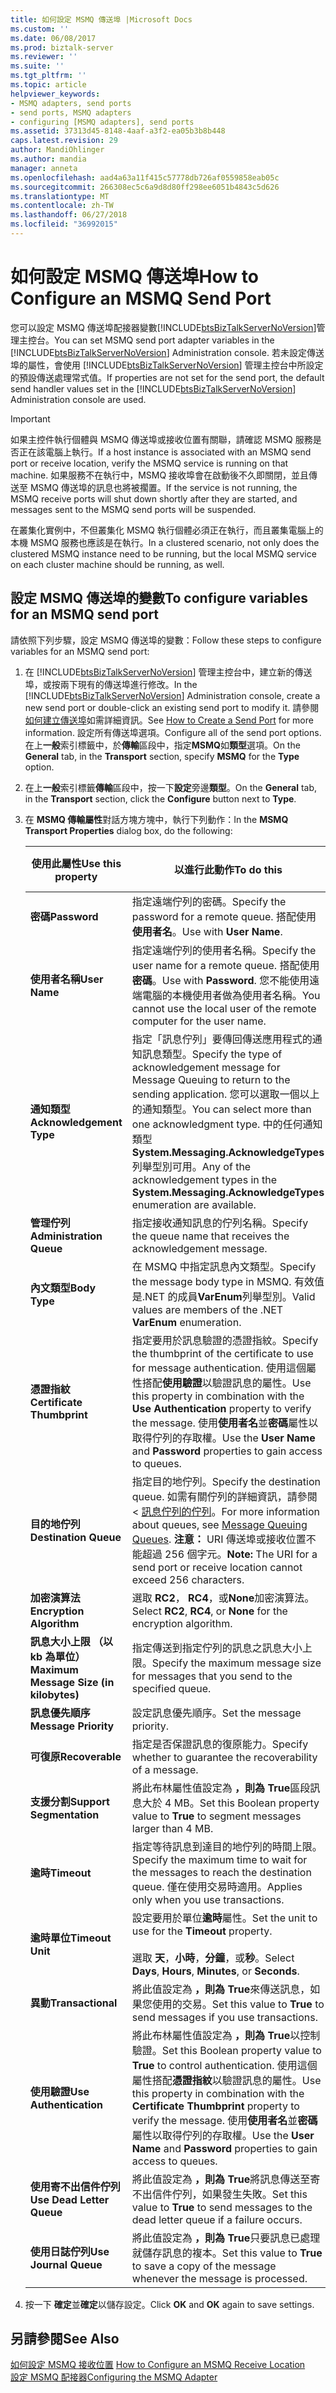 ```yaml
---
title: 如何設定 MSMQ 傳送埠 |Microsoft Docs
ms.custom: ''
ms.date: 06/08/2017
ms.prod: biztalk-server
ms.reviewer: ''
ms.suite: ''
ms.tgt_pltfrm: ''
ms.topic: article
helpviewer_keywords:
- MSMQ adapters, send ports
- send ports, MSMQ adapters
- configuring [MSMQ adapters], send ports
ms.assetid: 37313d45-8148-4aaf-a3f2-ea05b3b8b448
caps.latest.revision: 29
author: MandiOhlinger
ms.author: mandia
manager: anneta
ms.openlocfilehash: aad4a63a11f415c57778db726af0559858eab05c
ms.sourcegitcommit: 266308ec5c6a9d8d80ff298ee6051b4843c5d626
ms.translationtype: MT
ms.contentlocale: zh-TW
ms.lasthandoff: 06/27/2018
ms.locfileid: "36992015"
---
```

# <a name="how-to-configure-an-msmq-send-port"></a><span data-ttu-id="0aee7-102">如何設定 MSMQ 傳送埠</span><span class="sxs-lookup"><span data-stu-id="0aee7-102">How to Configure an MSMQ Send Port</span></span>
<span data-ttu-id="0aee7-103">您可以設定 MSMQ 傳送埠配接器變數[!INCLUDE[btsBizTalkServerNoVersion](../includes/btsbiztalkservernoversion-md.md)]管理主控台。</span><span class="sxs-lookup"><span data-stu-id="0aee7-103">You can set MSMQ send port adapter variables in the [!INCLUDE[btsBizTalkServerNoVersion](../includes/btsbiztalkservernoversion-md.md)] Administration console.</span></span> <span data-ttu-id="0aee7-104">若未設定傳送埠的屬性，會使用 [!INCLUDE[btsBizTalkServerNoVersion](../includes/btsbiztalkservernoversion-md.md)] 管理主控台中所設定的預設傳送處理常式值。</span><span class="sxs-lookup"><span data-stu-id="0aee7-104">If properties are not set for the send port, the default send handler values set in the [!INCLUDE[btsBizTalkServerNoVersion](../includes/btsbiztalkservernoversion-md.md)] Administration console are used.</span></span>  

> [!IMPORTANT]
>  <span data-ttu-id="0aee7-105">如果主控件執行個體與 MSMQ 傳送埠或接收位置有關聯，請確認 MSMQ 服務是否正在該電腦上執行。</span><span class="sxs-lookup"><span data-stu-id="0aee7-105">If a host instance is associated with an MSMQ send port or receive location, verify the MSMQ service is running on that machine.</span></span> <span data-ttu-id="0aee7-106">如果服務不在執行中，MSMQ 接收埠會在啟動後不久即關閉，並且傳送至 MSMQ 傳送埠的訊息也將被擱置。</span><span class="sxs-lookup"><span data-stu-id="0aee7-106">If the service is not running, the MSMQ receive ports will shut down shortly after they are started, and messages sent to the MSMQ send ports will be suspended.</span></span>  
>   
>  <span data-ttu-id="0aee7-107">在叢集化實例中，不但叢集化 MSMQ 執行個體必須正在執行，而且叢集電腦上的本機 MSMQ 服務也應該是在執行。</span><span class="sxs-lookup"><span data-stu-id="0aee7-107">In a clustered scenario, not only does the clustered MSMQ instance need to be running, but the local MSMQ service on each cluster machine should be running, as well.</span></span>  

## <a name="to-configure-variables-for-an-msmq-send-port"></a><span data-ttu-id="0aee7-108">設定 MSMQ 傳送埠的變數</span><span class="sxs-lookup"><span data-stu-id="0aee7-108">To configure variables for an MSMQ send port</span></span>  
 <span data-ttu-id="0aee7-109">請依照下列步驟，設定 MSMQ 傳送埠的變數：</span><span class="sxs-lookup"><span data-stu-id="0aee7-109">Follow these steps to configure variables for an MSMQ send port:</span></span>  

1. <span data-ttu-id="0aee7-110">在 [!INCLUDE[btsBizTalkServerNoVersion](../includes/btsbiztalkservernoversion-md.md)] 管理主控台中，建立新的傳送埠，或按兩下現有的傳送埠進行修改。</span><span class="sxs-lookup"><span data-stu-id="0aee7-110">In the [!INCLUDE[btsBizTalkServerNoVersion](../includes/btsbiztalkservernoversion-md.md)] Administration console, create a new send port or double-click an existing send port to modify it.</span></span> <span data-ttu-id="0aee7-111">請參閱[如何建立傳送埠](../core/how-to-create-a-send-port2.md)如需詳細資訊。</span><span class="sxs-lookup"><span data-stu-id="0aee7-111">See [How to Create a Send Port](../core/how-to-create-a-send-port2.md) for more information.</span></span> <span data-ttu-id="0aee7-112">設定所有傳送埠選項。</span><span class="sxs-lookup"><span data-stu-id="0aee7-112">Configure all of the send port options.</span></span> <span data-ttu-id="0aee7-113">在上**一般**索引標籤中，於**傳輸**區段中，指定**MSMQ**如**類型**選項。</span><span class="sxs-lookup"><span data-stu-id="0aee7-113">On the **General** tab, in the **Transport** section, specify **MSMQ** for the **Type** option.</span></span>  

2. <span data-ttu-id="0aee7-114">在上**一般**索引標籤**傳輸**區段中，按一下**設定**旁邊**類型**。</span><span class="sxs-lookup"><span data-stu-id="0aee7-114">On the **General** tab, in the **Transport** section, click the **Configure** button next to **Type**.</span></span>  

3. <span data-ttu-id="0aee7-115">在  **MSMQ 傳輸屬性**對話方塊方塊中，執行下列動作：</span><span class="sxs-lookup"><span data-stu-id="0aee7-115">In the **MSMQ Transport Properties** dialog box, do the following:</span></span>  


   |            <span data-ttu-id="0aee7-116">使用此屬性</span><span class="sxs-lookup"><span data-stu-id="0aee7-116">Use this property</span></span>            |                                                                                                                            <span data-ttu-id="0aee7-117">以進行此動作</span><span class="sxs-lookup"><span data-stu-id="0aee7-117">To do this</span></span>                                                                                                                            |  <span data-ttu-id="0aee7-118">資料類型</span><span class="sxs-lookup"><span data-stu-id="0aee7-118">Data type</span></span>  | <span data-ttu-id="0aee7-119">預設值</span><span class="sxs-lookup"><span data-stu-id="0aee7-119">Default value</span></span> |
   |-----------------------------------------|------------------------------------------------------------------------------------------------------------------------------------------------------------------------------------------------------------------------------------------------------------------|-------------|---------------|
   |              <span data-ttu-id="0aee7-120">**密碼**</span><span class="sxs-lookup"><span data-stu-id="0aee7-120">**Password**</span></span>               |                                                                                                 <span data-ttu-id="0aee7-121">指定遠端佇列的密碼。</span><span class="sxs-lookup"><span data-stu-id="0aee7-121">Specify the password for a remote queue.</span></span> <span data-ttu-id="0aee7-122">搭配使用**使用者名**。</span><span class="sxs-lookup"><span data-stu-id="0aee7-122">Use with **User Name**.</span></span>                                                                                                 |   <span data-ttu-id="0aee7-123">String</span><span class="sxs-lookup"><span data-stu-id="0aee7-123">String</span></span>    |     <span data-ttu-id="0aee7-124">空白</span><span class="sxs-lookup"><span data-stu-id="0aee7-124">Blank</span></span>     |
   |              <span data-ttu-id="0aee7-125">**使用者名稱**</span><span class="sxs-lookup"><span data-stu-id="0aee7-125">**User Name**</span></span>              |                                                             <span data-ttu-id="0aee7-126">指定遠端佇列的使用者名稱。</span><span class="sxs-lookup"><span data-stu-id="0aee7-126">Specify the user name for a remote queue.</span></span> <span data-ttu-id="0aee7-127">搭配使用**密碼**。</span><span class="sxs-lookup"><span data-stu-id="0aee7-127">Use with **Password**.</span></span> <span data-ttu-id="0aee7-128">您不能使用遠端電腦的本機使用者做為使用者名稱。</span><span class="sxs-lookup"><span data-stu-id="0aee7-128">You cannot use the local user of the remote computer for the user name.</span></span>                                                             |   <span data-ttu-id="0aee7-129">String</span><span class="sxs-lookup"><span data-stu-id="0aee7-129">String</span></span>    |     <span data-ttu-id="0aee7-130">空白</span><span class="sxs-lookup"><span data-stu-id="0aee7-130">Blank</span></span>     |
   |        <span data-ttu-id="0aee7-131">**通知類型**</span><span class="sxs-lookup"><span data-stu-id="0aee7-131">**Acknowledgement Type**</span></span>         | <span data-ttu-id="0aee7-132">指定「訊息佇列」要傳回傳送應用程式的通知訊息類型。</span><span class="sxs-lookup"><span data-stu-id="0aee7-132">Specify the type of acknowledgement message for Message Queuing to return to the sending application.</span></span> <span data-ttu-id="0aee7-133">您可以選取一個以上的通知類型。</span><span class="sxs-lookup"><span data-stu-id="0aee7-133">You can select more than one acknowledgment type.</span></span> <span data-ttu-id="0aee7-134">中的任何通知類型**System.Messaging.AcknowledgeTypes**列舉型別可用。</span><span class="sxs-lookup"><span data-stu-id="0aee7-134">Any of the acknowledgement types in the **System.Messaging.AcknowledgeTypes** enumeration are available.</span></span> |   <span data-ttu-id="0aee7-135">String</span><span class="sxs-lookup"><span data-stu-id="0aee7-135">String</span></span>    |     <span data-ttu-id="0aee7-136">無</span><span class="sxs-lookup"><span data-stu-id="0aee7-136">None</span></span>      |
   |        <span data-ttu-id="0aee7-137">**管理佇列**</span><span class="sxs-lookup"><span data-stu-id="0aee7-137">**Administration Queue**</span></span>         |                                                                                                <span data-ttu-id="0aee7-138">指定接收通知訊息的佇列名稱。</span><span class="sxs-lookup"><span data-stu-id="0aee7-138">Specify the queue name that receives the acknowledgement message.</span></span>                                                                                                 |   <span data-ttu-id="0aee7-139">String</span><span class="sxs-lookup"><span data-stu-id="0aee7-139">String</span></span>    |     <span data-ttu-id="0aee7-140">空白</span><span class="sxs-lookup"><span data-stu-id="0aee7-140">Blank</span></span>     |
   |              <span data-ttu-id="0aee7-141">**內文類型**</span><span class="sxs-lookup"><span data-stu-id="0aee7-141">**Body Type**</span></span>              |                                                                               <span data-ttu-id="0aee7-142">在 MSMQ 中指定訊息內文類型。</span><span class="sxs-lookup"><span data-stu-id="0aee7-142">Specify the message body type in MSMQ.</span></span> <span data-ttu-id="0aee7-143">有效值是.NET 的成員**VarEnum**列舉型別。</span><span class="sxs-lookup"><span data-stu-id="0aee7-143">Valid values are members of the .NET **VarEnum** enumeration.</span></span>                                                                               |     <span data-ttu-id="0aee7-144">int</span><span class="sxs-lookup"><span data-stu-id="0aee7-144">Int</span></span>     |     <span data-ttu-id="0aee7-145">8209</span><span class="sxs-lookup"><span data-stu-id="0aee7-145">8209</span></span>      |
   |       <span data-ttu-id="0aee7-146">**憑證指紋**</span><span class="sxs-lookup"><span data-stu-id="0aee7-146">**Certificate Thumbprint**</span></span>        |    <span data-ttu-id="0aee7-147">指定要用於訊息驗證的憑證指紋。</span><span class="sxs-lookup"><span data-stu-id="0aee7-147">Specify the thumbprint of the certificate to use for message authentication.</span></span> <span data-ttu-id="0aee7-148">使用這個屬性搭配**使用驗證**以驗證訊息的屬性。</span><span class="sxs-lookup"><span data-stu-id="0aee7-148">Use this property in combination with the **Use Authentication** property to verify the message.</span></span> <span data-ttu-id="0aee7-149">使用**使用者名**並**密碼**屬性以取得佇列的存取權。</span><span class="sxs-lookup"><span data-stu-id="0aee7-149">Use the **User Name** and **Password** properties to gain access to queues.</span></span>     |   <span data-ttu-id="0aee7-150">String</span><span class="sxs-lookup"><span data-stu-id="0aee7-150">String</span></span>    |     <span data-ttu-id="0aee7-151">空白</span><span class="sxs-lookup"><span data-stu-id="0aee7-151">Blank</span></span>     |
   |          <span data-ttu-id="0aee7-152">**目的地佇列**</span><span class="sxs-lookup"><span data-stu-id="0aee7-152">**Destination Queue**</span></span>          |                     <span data-ttu-id="0aee7-153">指定目的地佇列。</span><span class="sxs-lookup"><span data-stu-id="0aee7-153">Specify the destination queue.</span></span> <span data-ttu-id="0aee7-154">如需有關佇列的詳細資訊，請參閱 <<c0> [ 訊息佇列的佇列](../core/message-queuing-queues.md)。</span><span class="sxs-lookup"><span data-stu-id="0aee7-154">For more information about queues, see [Message Queuing Queues](../core/message-queuing-queues.md).</span></span> <span data-ttu-id="0aee7-155">**注意：** URI 傳送埠或接收位置不能超過 256 個字元。</span><span class="sxs-lookup"><span data-stu-id="0aee7-155">**Note:**  The URI for a send port or receive location cannot exceed 256 characters.</span></span>                      |   <span data-ttu-id="0aee7-156">String</span><span class="sxs-lookup"><span data-stu-id="0aee7-156">String</span></span>    |     <span data-ttu-id="0aee7-157">空白</span><span class="sxs-lookup"><span data-stu-id="0aee7-157">Blank</span></span>     |
   |        <span data-ttu-id="0aee7-158">**加密演算法**</span><span class="sxs-lookup"><span data-stu-id="0aee7-158">**Encryption Algorithm**</span></span>         |                                                                                                <span data-ttu-id="0aee7-159">選取  **RC2**， **RC4**，或**None**加密演算法。</span><span class="sxs-lookup"><span data-stu-id="0aee7-159">Select **RC2**, **RC4**, or **None** for the encryption algorithm.</span></span>                                                                                                |    <span data-ttu-id="0aee7-160">Enum</span><span class="sxs-lookup"><span data-stu-id="0aee7-160">Enum</span></span>     |     <span data-ttu-id="0aee7-161">無</span><span class="sxs-lookup"><span data-stu-id="0aee7-161">None</span></span>      |
   | <span data-ttu-id="0aee7-162">**訊息大小上限 （以 kb 為單位）**</span><span class="sxs-lookup"><span data-stu-id="0aee7-162">**Maximum Message Size (in kilobytes)**</span></span> |                                                                                       <span data-ttu-id="0aee7-163">指定傳送到指定佇列的訊息之訊息大小上限。</span><span class="sxs-lookup"><span data-stu-id="0aee7-163">Specify the maximum message size for messages that you send to the specified queue.</span></span>                                                                                        | <span data-ttu-id="0aee7-164">UnsignedInt</span><span class="sxs-lookup"><span data-stu-id="0aee7-164">UnsignedInt</span></span> |     <span data-ttu-id="0aee7-165">1024</span><span class="sxs-lookup"><span data-stu-id="0aee7-165">1024</span></span>      |
   |          <span data-ttu-id="0aee7-166">**訊息優先順序**</span><span class="sxs-lookup"><span data-stu-id="0aee7-166">**Message Priority**</span></span>           |                                                                                                                    <span data-ttu-id="0aee7-167">設定訊息優先順序。</span><span class="sxs-lookup"><span data-stu-id="0aee7-167">Set the message priority.</span></span>                                                                                                                     |    <span data-ttu-id="0aee7-168">Enum</span><span class="sxs-lookup"><span data-stu-id="0aee7-168">Enum</span></span>     |    <span data-ttu-id="0aee7-169">一般</span><span class="sxs-lookup"><span data-stu-id="0aee7-169">Normal</span></span>     |
   |             <span data-ttu-id="0aee7-170">**可復原**</span><span class="sxs-lookup"><span data-stu-id="0aee7-170">**Recoverable**</span></span>             |                                                                                                  <span data-ttu-id="0aee7-171">指定是否保證訊息的復原能力。</span><span class="sxs-lookup"><span data-stu-id="0aee7-171">Specify whether to guarantee the recoverability of a message.</span></span>                                                                                                   |   <span data-ttu-id="0aee7-172">布林</span><span class="sxs-lookup"><span data-stu-id="0aee7-172">Boolean</span></span>   |     <span data-ttu-id="0aee7-173">False</span><span class="sxs-lookup"><span data-stu-id="0aee7-173">False</span></span>     |
   |        <span data-ttu-id="0aee7-174">**支援分割**</span><span class="sxs-lookup"><span data-stu-id="0aee7-174">**Support Segmentation**</span></span>         |                                                                                        <span data-ttu-id="0aee7-175">將此布林屬性值設定為 **，則為 True**區段訊息大於 4 MB。</span><span class="sxs-lookup"><span data-stu-id="0aee7-175">Set this Boolean property value to **True** to segment messages larger than 4 MB.</span></span>                                                                                         |   <span data-ttu-id="0aee7-176">布林</span><span class="sxs-lookup"><span data-stu-id="0aee7-176">Boolean</span></span>   |     <span data-ttu-id="0aee7-177">False</span><span class="sxs-lookup"><span data-stu-id="0aee7-177">False</span></span>     |
   |               <span data-ttu-id="0aee7-178">**逾時**</span><span class="sxs-lookup"><span data-stu-id="0aee7-178">**Timeout**</span></span>               |                                                                    <span data-ttu-id="0aee7-179">指定等待訊息到達目的地佇列的時間上限。</span><span class="sxs-lookup"><span data-stu-id="0aee7-179">Specify the maximum time to wait for the messages to reach the destination queue.</span></span> <span data-ttu-id="0aee7-180">僅在使用交易時適用。</span><span class="sxs-lookup"><span data-stu-id="0aee7-180">Applies only when you use transactions.</span></span>                                                                     |     <span data-ttu-id="0aee7-181">int</span><span class="sxs-lookup"><span data-stu-id="0aee7-181">Int</span></span>     |       <span data-ttu-id="0aee7-182">0</span><span class="sxs-lookup"><span data-stu-id="0aee7-182">0</span></span>       |
   |            <span data-ttu-id="0aee7-183">**逾時單位**</span><span class="sxs-lookup"><span data-stu-id="0aee7-183">**Timeout Unit**</span></span>             |                                                                      <span data-ttu-id="0aee7-184">設定要用於單位**逾時**屬性。</span><span class="sxs-lookup"><span data-stu-id="0aee7-184">Set the unit to use for the **Timeout** property.</span></span><br /><br /> <span data-ttu-id="0aee7-185">選取 **天**，**小時**，**分鐘**，或**秒**。</span><span class="sxs-lookup"><span data-stu-id="0aee7-185">Select **Days**, **Hours**, **Minutes**, or **Seconds**.</span></span>                                                                      |    <span data-ttu-id="0aee7-186">Enum</span><span class="sxs-lookup"><span data-stu-id="0aee7-186">Enum</span></span>     |     <span data-ttu-id="0aee7-187">Days</span><span class="sxs-lookup"><span data-stu-id="0aee7-187">Days</span></span>      |
   |            <span data-ttu-id="0aee7-188">**異動**</span><span class="sxs-lookup"><span data-stu-id="0aee7-188">**Transactional**</span></span>            |                                                                                               <span data-ttu-id="0aee7-189">將此值設定為 **，則為 True**來傳送訊息，如果您使用的交易。</span><span class="sxs-lookup"><span data-stu-id="0aee7-189">Set this value to **True** to send messages if you use transactions.</span></span>                                                                                               |   <span data-ttu-id="0aee7-190">布林</span><span class="sxs-lookup"><span data-stu-id="0aee7-190">Boolean</span></span>   |     <span data-ttu-id="0aee7-191">False</span><span class="sxs-lookup"><span data-stu-id="0aee7-191">False</span></span>     |
   |         <span data-ttu-id="0aee7-192">**使用驗證**</span><span class="sxs-lookup"><span data-stu-id="0aee7-192">**Use Authentication**</span></span>          |     <span data-ttu-id="0aee7-193">將此布林屬性值設定為 **，則為 True**以控制驗證。</span><span class="sxs-lookup"><span data-stu-id="0aee7-193">Set this Boolean property value to **True** to control authentication.</span></span> <span data-ttu-id="0aee7-194">使用這個屬性搭配**憑證指紋**以驗證訊息的屬性。</span><span class="sxs-lookup"><span data-stu-id="0aee7-194">Use this property in combination with the **Certificate Thumbprint** property to verify the message.</span></span> <span data-ttu-id="0aee7-195">使用**使用者名**並**密碼**屬性以取得佇列的存取權。</span><span class="sxs-lookup"><span data-stu-id="0aee7-195">Use the **User Name** and **Password** properties to gain access to queues.</span></span>      |   <span data-ttu-id="0aee7-196">布林</span><span class="sxs-lookup"><span data-stu-id="0aee7-196">Boolean</span></span>   |     <span data-ttu-id="0aee7-197">False</span><span class="sxs-lookup"><span data-stu-id="0aee7-197">False</span></span>     |
   |        <span data-ttu-id="0aee7-198">**使用寄不出信件佇列**</span><span class="sxs-lookup"><span data-stu-id="0aee7-198">**Use Dead Letter Queue**</span></span>        |                                                                                    <span data-ttu-id="0aee7-199">將此值設定為 **，則為 True**將訊息傳送至寄不出信件佇列，如果發生失敗。</span><span class="sxs-lookup"><span data-stu-id="0aee7-199">Set this value to **True** to send messages to the dead letter queue if a failure occurs.</span></span>                                                                                     |   <span data-ttu-id="0aee7-200">布林</span><span class="sxs-lookup"><span data-stu-id="0aee7-200">Boolean</span></span>   |     <span data-ttu-id="0aee7-201">True</span><span class="sxs-lookup"><span data-stu-id="0aee7-201">True</span></span>      |
   |          <span data-ttu-id="0aee7-202">**使用日誌佇列**</span><span class="sxs-lookup"><span data-stu-id="0aee7-202">**Use Journal Queue**</span></span>          |                                                                                   <span data-ttu-id="0aee7-203">將此值設定為 **，則為 True**只要訊息已處理就儲存訊息的複本。</span><span class="sxs-lookup"><span data-stu-id="0aee7-203">Set this value to **True** to save a copy of the message whenever the message is processed.</span></span>                                                                                    |   <span data-ttu-id="0aee7-204">布林</span><span class="sxs-lookup"><span data-stu-id="0aee7-204">Boolean</span></span>   |     <span data-ttu-id="0aee7-205">False</span><span class="sxs-lookup"><span data-stu-id="0aee7-205">False</span></span>     |


4. <span data-ttu-id="0aee7-206">按一下  **確定**並**確定**以儲存設定。</span><span class="sxs-lookup"><span data-stu-id="0aee7-206">Click **OK** and **OK** again to save settings.</span></span>  

## <a name="see-also"></a><span data-ttu-id="0aee7-207">另請參閱</span><span class="sxs-lookup"><span data-stu-id="0aee7-207">See Also</span></span>  
 <span data-ttu-id="0aee7-208">[如何設定 MSMQ 接收位置](../core/how-to-configure-an-msmq-receive-location.md) </span><span class="sxs-lookup"><span data-stu-id="0aee7-208">[How to Configure an MSMQ Receive Location](../core/how-to-configure-an-msmq-receive-location.md) </span></span>  
 [<span data-ttu-id="0aee7-209">設定 MSMQ 配接器</span><span class="sxs-lookup"><span data-stu-id="0aee7-209">Configuring the MSMQ Adapter</span></span>](../core/configuring-the-msmq-adapter.md)